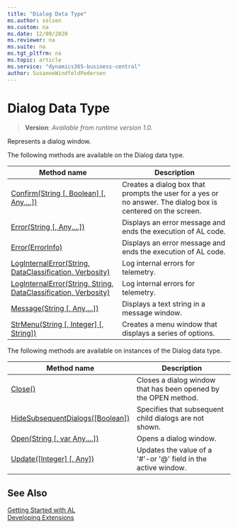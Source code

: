 ```yaml
---
title: "Dialog Data Type"
ms.author: solsen
ms.custom: na
ms.date: 12/09/2020
ms.reviewer: na
ms.suite: na
ms.tgt_pltfrm: na
ms.topic: article
ms.service: "dynamics365-business-central"
author: SusanneWindfeldPedersen
---
```

[//]: # (START>DO_NOT_EDIT)
[//]: # (IMPORTANT:Do not edit any of the content between here and the END>DO_NOT_EDIT.)
[//]: # (Any modifications should be made in the .xml files in the ModernDev repo.)
# Dialog Data Type
> **Version**: _Available from runtime version 1.0._

Represents a dialog window.


The following methods are available on the Dialog data type.


|Method name|Description|
|-----------|-----------|
|[Confirm(String [, Boolean] [, Any,...])](dialog-confirm-method.md)|Creates a dialog box that prompts the user for a yes or no answer. The dialog box is centered on the screen.|
|[Error(String [, Any,...])](dialog-error-string-joker-method.md)|Displays an error message and ends the execution of AL code.|
|[Error(ErrorInfo)](dialog-error-errorinfo-method.md)|Displays an error message and ends the execution of AL code.|
|[LogInternalError(String, DataClassification, Verbosity)](dialog-loginternalerror-string-dataclassification-verbosity-method.md)|Log internal errors for telemetry.|
|[LogInternalError(String, String, DataClassification, Verbosity)](dialog-loginternalerror-string-string-dataclassification-verbosity-method.md)|Log internal errors for telemetry.|
|[Message(String [, Any,...])](dialog-message-method.md)|Displays a text string in a message window.|
|[StrMenu(String [, Integer] [, String])](dialog-strmenu-method.md)|Creates a menu window that displays a series of options.|

The following methods are available on instances of the Dialog data type.

|Method name|Description|
|-----------|-----------|
|[Close()](dialog-close-method.md)|Closes a dialog window that has been opened by the OPEN method.|
|[HideSubsequentDialogs([Boolean])](dialog-hidesubsequentdialogs-method.md)|Specifies that subsequent child dialogs are not shown.|
|[Open(String [, var Any,...])](dialog-open-method.md)|Opens a dialog window.|
|[Update([Integer] [, Any])](dialog-update-method.md)|Updates the value of a '#'-or '@' field in the active window.|

[//]: # (IMPORTANT: END>DO_NOT_EDIT)
## See Also
[Getting Started with AL](../../devenv-get-started.md)  
[Developing Extensions](../../devenv-dev-overview.md)  